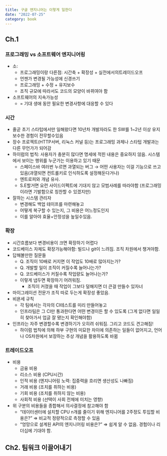 ```yaml
---
title: 구글 엔지니어는 이렇게 일한다
date: "2022-07-25"
category: book
---
```


## Ch.1

### 프로그래밍 vs 소프트웨어 엔지니어링

- 소:
  - 프로그래밍이랑 다른점: 시간축 + 확장성 + 실전에서의트레이드오프
  - 언젠가 변경될 가능성에 신경쓰기
  - 프로그래밍 + 수정 + 유지보수
  - 조직 규모에 따라서도 코드의 모양이 바뀌여야 함
- 소프트웨어의 지속가능성
  - = 기대 생애 동안 필요한 변경사항에 대응할 수 있다

### 시간

- 줄곧 초기 스타텁에서만 일해왔다면 10년차 개발자라도 한 SW를 1~2년 이상 유지보수한 경험이 전무할수있음
- 장수 프로젝트(HTTP서버, 리눅스 커널 등)는 프로그래밍 과제나 스타텁 개발과는 다른 무언가가 되어감
- 하이럼의 법칙: 사용자가 충분히 많다면 명세에 적힌 내용은 중요하지 않음. 시스템에서 보이는 행위를 누군가는 이용하고 있기 때문
  - 스페이스바 여러번 누르면 과열되는 버그 → 어떤 사용자는 이걸 기능으로 쓰고 있음(과열되면 컨트롤키로 인식하도록 설정해둔다거나)
  - 엔트로피와 개념 유사.
  - S.E할거면 요런 사이드이펙트에 기대지 않고 모범사례를 따라야함 (프로그래밍이라면 기발함으로 칭찬할 수 있겠지만)
- 잘하는 시스템 관리자
  - 변경해도 백업 테이프를 마련해놓고
  - 어떻게 복구할 수 있는지, 그 비용은 어느정도인지
  - 이를 알아야 효율+안정성을 높일수있음.

### 확장

- 시간흐름보다 변경비용이 크면 확장하기 어렵다
- 코드베이스 자체도 확장가능해야함: 빌드나 git이 느려짐. 조직 차원에서 챙겨야함.
- 답해볼만한 질문들
  - Q. 조직이 10배로 커지면 이 작업도 10배로 많아지는가?
  - Q. 개발할 일이 조직이 커질수록 늘어나는가?
  - Q. 코드베이스가 커질수록 작업량도 늘어나는가?
  - 이렇게 냅두면 확장하기 어려워짐.
    - 조직이 커졌을 때 작업이 그보다 덜해지면 더 큰걸 만들수 있자너
- 마이그레이션 전문가 조직 따로 두는게 확장성 좋았음.
- 비욘세 규칙
  - 각 팀에서는 각자의 CI테스트를 미리 만들어놓고
  - 인프라팀은 그 CI만 통과한다면 어떤 변경이든 할 수 있도록 (그게 없다면 일일히 찾아가서 업글 잘 됐는지 확인해야함)
- 인프라는 자주 변경할수록 변경하기가 오히려 쉬워짐. 그리고 코드도 견고해짐!
  - 하이럼 법칙에 의해 하부 구현의 미묘한 차이에 의존하는 일들이 없어지고, 언어나 OS차원에서 보장하는 추상 개념을 활용하도록 바뀜

### 트레이드오프

- 비용
  - 금융 비용
  - 리소스 비용 (CPU시간)
  - 인적 비용 (엔지니어링 노력: 집중력을 흐리면 생산성도 나빠짐)
  - 거래 비용 (조치를 취하는 비용)
  - 기회 비용 (조치를 취하지 않는 비용)
  - 사회적 비용 (선택이 사회 전체에 미치는 영향)
- 위 구분의 비용들을 종합해서 의사결정에 참고해야 함
  - “데이터센터에 설치할 CPU n개를 줄이기 위해 엔지니어를 2주정도 투입할 비용은?” ⇒ 비교적 정량적으로 측정할 수 있음
  - “엉망으로 설계된 API의 엔지니어링 비용은?” ⇒ 쉽게 알 수 없음. 경험이나 리더십에 기대야 함.

## Ch2. 팀워크 이끌어내기
